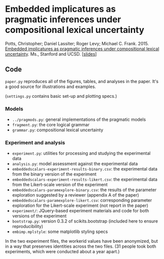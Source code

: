 Embedded implicatures as pragmatic inferences under compositional lexical uncertainty
==========

Potts, Christopher; Daniel Lassiter; Roger Levy; Michael C. Frank. 2015. [Embedded implicatures as pragmatic inferences under compositional lexical uncertainty](http://web.stanford.edu/~cgpotts/papers/embedded-scalars.pdf). Ms., Stanford and UCSD. [[slides](http://web.stanford.edu/~cgpotts/talks/embedded-scalars-slides.pdf)]

## Code

`paper.py` reproduces all of the figures, tables, and analyses in the paper. It's a good source for illustrations and examples.

(`settings.py` contains basic set-up and plotting specs.)

### Models

* `../pragmods.py`: general implementations of the pragmatic models
* `fragment.py`: the core logical grammar
* `grammar.py`: compositional lexical uncertainty

### Experiment and analysis

* `experiment.py`: utilities for processing and studying the experimental data
* `analysis.py`: model assessment against the experimental data
* `embeddedscalars-experiment-results-binary.csv`: the experimental data from the binary version of the experiment
* `embeddedscalars-experiment-results-likert.csv`: the experimental data from the Likert-scale version of the experiment
* `embeddedscalars-paramexplore-binary.csv`: the results of the parameter exploration suggested by a reviewer (appendix A of the paper)
* `embeddedscalars-paramexplore-likert.csv`: corresponding parameter exploration for the Likert-scale experiment (not report in the paper)
* `experiment/`: JQuery-based experiment materials and code for both versions of the experiment
* `bootstrap.py`: version 0.3.2 of scikits.bootstrap (included here to ensure reproducibility)
* `embimp.mplstyle`: some matplotlib styling specs

In the two experiment files, the workerid values have been anonymized, but in a way that preserves identities across the two files. (31 people took both experiments, which were conducted about a year apart.)


